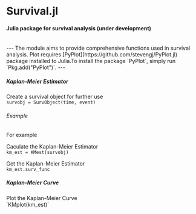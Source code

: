# Survival.jl
<body>
<h4>Julia package for survival analysis (under development)	</h4><br/>
---
The module aims to provide comprehensive functions used in survival analysis. Plot requires [PyPlot](https://github.com/stevengj/PyPlot.jl) package installed to Julia.To install the package `PyPlot`, 
simply run `Pkg.add("PyPlot")`.
---
<h5>Kaplan-Meier Estimator</h5>

Create a survival object for further use<br/>
`survobj = SurvObject(time, event)`

<h6>Example</h6>
For example 

Caculate the Kaplan-Meier Estimator<br/>
`km_est = KMest(survobj)`

Get the Kaplan-Meier Estimator<br/>
`km_est.surv_func`

<h5>Kaplan-Meier Curve</h5>
Plot the Kaplan-Meier Curve<br/>
`KMplot(km_est)`
</body>
